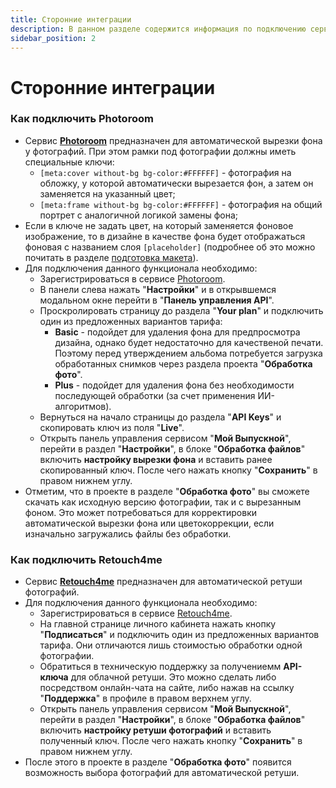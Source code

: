 ```yaml
---
title: Сторонние интеграции
description: В данном разделе содержится информация по подключению сервисов авторетуши
sidebar_position: 2
---
```


# Сторонние интеграции
### Как подключить Photoroom
* Сервис [__Photoroom__](https://www.photoroom.com/) предназначен для автоматической вырезки фона у фотографий. При этом рамки под фотографии должны иметь специальные ключи:
    + ```[meta:cover without-bg bg-color:#FFFFFF]``` - фотография на обложку, у которой автоматически вырезается фон, а затем он заменяется на указанный цвет;
    + ```[meta:frame without-bg bg-color:#FFFFFF]``` - фотография на общий портрет с аналогичной логикой замены фона;
* Если в ключе не задать цвет, на который заменяется фоновое изображение, то в дизайне в качестве фона будет отображаться фоновая с названием слоя ```[placeholder]``` (подробнее об это можно почитать в разделе [подготовка макета](/design/mocku)).
* Для подключения данного функционала необходимо:
    + Зарегистрироваться в сервисе [Photoroom](https://app.photoroom.com/create).
    + В панели слева нажать "__Настройки__" и в открывшемся модальном окне перейти в "__Панель управления API__".
    + Проскролировать страницу до раздела "__Your plan__" и подключить один из предложенных вариантов тарифа:
        + __Basic__ - подойдет для удаления фона для предпросмотра дизайна, однако будет недостаточно для качественой печати. Поэтому перед утверждением альбома потребуется загрузка обработанных снимков через раздела проекта "__Обработка фото__".
        + __Plus__ - подойдет для удаления фона без необходимости последующей обработки (за счет применения ИИ-алгоритмов).
    + Вернуться на начало страницы до раздела "__API Keys__" и скопировать ключ из поля "__Live__".
    + Открыть панель управления сервисом "__Мой Выпускной__", перейти в раздел "__Настройки__", в блоке "__Обработка файлов__" включить __настройку вырезки фона__ и вставить ранее скопированный ключ. После чего нажать кнопку "__Сохранить__" в правом нижнем углу.
* Отметим, что в проекте в разделе "__Обработка фото__" вы сможете скачать как исходную версию фотографии, так и с вырезанным фоном. Это может потребоваться для корректировки автоматической вырезки фона или цветокоррекции, если изначально загружались файлы без обработки.

### Как подключить Retouch4me
* Сервис [__Retouch4me__](https://retouch4.me/ru) предназначен для автоматической ретуши фотографий.
* Для подключения данного функционала необходимо:
    + Зарегистрироваться в сервисе [Retouch4me](https://retouch4.me/auth?lng=ru).
    + На главной странице личного кабинета нажать кнопку "__Подписаться__" и подключить один из предложенных вариантов тарифа. Они отличаются лишь стоимостью обработки одной фотографии.
    + Обратиться в техническую поддержку за получениемм __API-ключа__ для облачной ретуши. Это можно сделать либо посредством онлайн-чата на сайте, либо нажав на ссылку "__Поддержка__" в профиле в правом верхнем углу.
    + Открыть панель управления сервисом "__Мой Выпускной__", перейти в раздел "__Настройки__", в блоке "__Обработка файлов__" включить __настройку ретуши фотографий__ и вставить полученный ключ. После чего нажать кнопку "__Сохранить__" в правом нижнем углу.
* После этого в проекте в разделе "__Обработка фото__" появится возможность выбора фотографий для автоматической ретуши.
